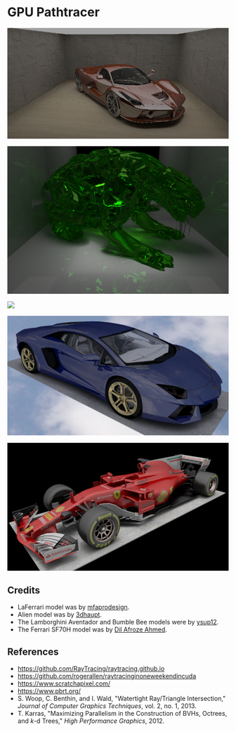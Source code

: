 # GPU Pathtracer

![](images/20200216_la_ferrari.jpg)

![](images/20200217_alien.jpg)

![](images/20200110_dragon.jpg)

![](images/20200110_avent.jpg)

![](images/20191215_f1.jpg)

## Credits

* LaFerrari model was by [mfaprodesign](https://free3d.com/user/mfaprodesign).
* Alien model was by [3dhaupt](https://free3d.com/user/3dhaupt).
* The Lamborghini Aventador and Bumble Bee models were by [ysup12](https://free3d.com/user/ysup12).
* The Ferrari SF70H model was by [Dil Afroze Ahmed](https://free3d.com/user/dil_afroze).

## References

* https://github.com/RayTracing/raytracing.github.io
* https://github.com/rogerallen/raytracinginoneweekendincuda
* https://www.scratchapixel.com/
* https://www.pbrt.org/
* S. Woop, C. Benthin, and I. Wald, "Watertight Ray/Triangle Intersection," *Journal of Computer Graphics Techniques*, vol. 2, no. 1, 2013.
* T. Karras, "Maximizing Parallelism in the Construction of BVHs, Octrees, and *k*-d Trees," *High Performance Graphics*, 2012.
